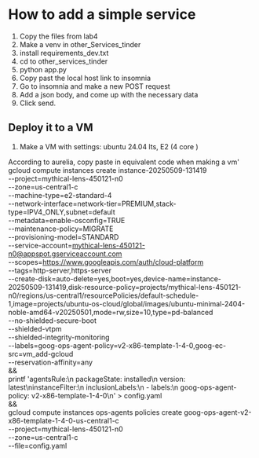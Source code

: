 # How to add a simple service
1. Copy the files from lab4 
2. Make a venv in other_Services_tinder
3. install requirements_dev.txt
4. cd to other_services_tinder
5. python app.py
6. Copy past the local host link to insomnia
7. Go to insomnia and make a new POST request
8. Add a json body, and come up with the necessary data
9. Click send.

## Deploy it to a VM
1. Make a VM with settings: ubuntu 24.04 lts, E2 (4 core )

According to aurelia, copy paste in equivalent code when making a vm'
gcloud compute instances create instance-20250509-131419 \
    --project=mythical-lens-450121-n0 \
    --zone=us-central1-c \
    --machine-type=e2-standard-4 \
    --network-interface=network-tier=PREMIUM,stack-type=IPV4_ONLY,subnet=default \
    --metadata=enable-osconfig=TRUE \
    --maintenance-policy=MIGRATE \
    --provisioning-model=STANDARD \
    --service-account=mythical-lens-450121-n0@appspot.gserviceaccount.com \
    --scopes=https://www.googleapis.com/auth/cloud-platform \
    --tags=http-server,https-server \
    --create-disk=auto-delete=yes,boot=yes,device-name=instance-20250509-131419,disk-resource-policy=projects/mythical-lens-450121-n0/regions/us-central1/resourcePolicies/default-schedule-1,image=projects/ubuntu-os-cloud/global/images/ubuntu-minimal-2404-noble-amd64-v20250501,mode=rw,size=10,type=pd-balanced \
    --no-shielded-secure-boot \
    --shielded-vtpm \
    --shielded-integrity-monitoring \
    --labels=goog-ops-agent-policy=v2-x86-template-1-4-0,goog-ec-src=vm_add-gcloud \
    --reservation-affinity=any \
&& \
printf 'agentsRule:\n  packageState: installed\n  version: latest\ninstanceFilter:\n  inclusionLabels:\n  - labels:\n      goog-ops-agent-policy: v2-x86-template-1-4-0\n' > config.yaml \
&& \
gcloud compute instances ops-agents policies create goog-ops-agent-v2-x86-template-1-4-0-us-central1-c \
    --project=mythical-lens-450121-n0 \
    --zone=us-central1-c \
    --file=config.yaml